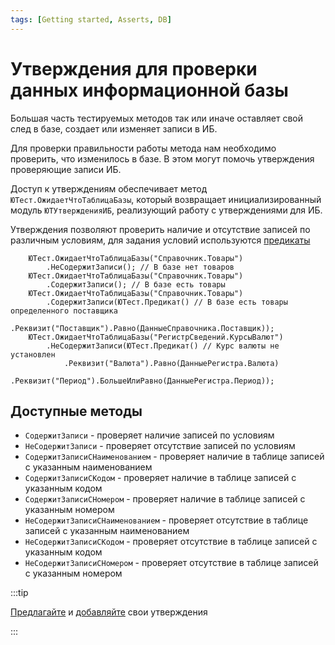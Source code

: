 ```yaml
---
tags: [Getting started, Asserts, DB]
---
```


# Утверждения для проверки данных информационной базы

Большая часть тестируемых методов так или иначе оставляет свой след в базе, создает или изменяет записи в ИБ.

Для проверки правильности работы метода нам необходимо проверить, что изменилось в базе. В этом могут помочь утверждения проверяющие записи ИБ.

Доступ к утверждениям обеспечивает метод `ЮТест.ОжидаетЧтоТаблицаБазы`, который возвращает инициализированный модуль `ЮТУтвержденияИБ`, реализующий работу с утверждениями для ИБ.

Утверждения позволяют проверить наличие и отсутствие записей по различным условиям, для задания условий используются [предикаты](../predicates.md)

```bsl
	ЮТест.ОжидаетЧтоТаблицаБазы("Справочник.Товары")
		.НеСодержитЗаписи(); // В базе нет товаров
	ЮТест.ОжидаетЧтоТаблицаБазы("Справочник.Товары")
		.СодержитЗаписи(); // В базе есть товары
	ЮТест.ОжидаетЧтоТаблицаБазы("Справочник.Товары")
		.СодержитЗаписи(ЮТест.Предикат() // В базе есть товары определенного поставщика
			.Реквизит("Поставщик").Равно(ДанныеСправочника.Поставщик));
	ЮТест.ОжидаетЧтоТаблицаБазы("РегистрСведений.КурсыВалют")
		.НеСодержитЗаписи(ЮТест.Предикат() // Курс валюты не установлен
			.Реквизит("Валюта").Равно(ДанныеРегистра.Валюта)
			.Реквизит("Период").БольшеИлиРавно(ДанныеРегистра.Период));
```

## Доступные методы

* `СодержитЗаписи` - проверяет наличие записей по условиям
* `НеСодержитЗаписи` - проверяет отсутствие записей по условиям
* `СодержитЗаписиСНаименованием` - проверяет наличие в таблице записей с указанным наименованием
* `СодержитЗаписиСКодом` - проверяет наличие в таблице записей с указанным кодом
* `СодержитЗаписиСНомером` - проверяет наличие в таблице записей с указанным номером
* `НеСодержитЗаписиСНаименованием` - проверяет отсутствие в таблице записей с указанным наименованием
* `НеСодержитЗаписиСКодом` - проверяет отсутствие в таблице записей с указанным кодом
* `НеСодержитЗаписиСНомером` - проверяет отсутствие в таблице записей с указанным номером

:::tip

[Предлагайте](https://github.com/bia-technologies/yaxunit/issues) и [добавляйте](https://github.com/bia-technologies/yaxunit/pulls) свои утверждения

:::